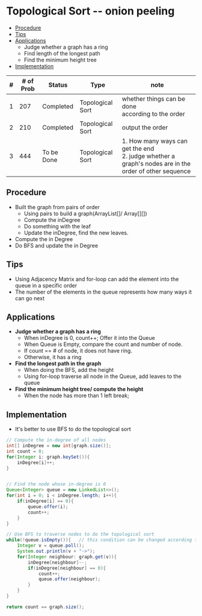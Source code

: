 # Topological Sort -- onion peeling
- [Procedure](#procedure)
- [Tips](#tips)
- [Applications](#applications)
  - Judge whether a graph has a ring
  - Find length of the longest path
  - Find the minimum height tree
- [Implementation](#implementation)

| #   | # of Prob | Status    | Type             | note |
| --- | --------- | --------- | ---------------- | ---- |
| 1   | 207       | Completed | Topological Sort | whether things can be done<br>according to the order     |
| 2   | 210       | Completed | Topological Sort | output the order     |
| 3   | 444       | To be Done | Topological Sort | 1. How many ways can get the end<br> 2. judge whether a graph's nodes are in the order of other sequence     |
## <h2 id = "procedure">Procedure</h2>
- Built the graph from pairs of order
  - Using pairs to build a graph(ArrayList[]/ Array[][])
  - Compute the inDegree
  - Do something with the leaf
  - Update the inDegree, find the new leaves.
- Compute the in Degree
- Do BFS and update the in Degree
## <h2 id = "tips">Tips</h2>
- Using Adjacency Matrix and for-loop can add the element into the queue in a specific order
- The number of the elements in the queue represents how many ways it can go next
## <h2 id = "applications">Applications</h2>
- **Judge whether a graph has a ring**
  - When inDegree is 0, count++; Offer it into the Queue
  - When Queue is Empty, compare the count and number of node.
  - If count == # of node, it does not have ring.
  - Otherwise, it has a ring
- **Find the longest path in the graph**
  - When doing the BFS, add the height
  - Using for-loop traverse all node in the Queue, add leaves to the queue
- **Find the minimum height tree/ compute the height**
  - When the node has more than 1 left break;
## <h2 id = "implementation">Implementation</h2>
- It's better to use BFS to do the topological sort
``` Java
// Compute the in-degree of all nodes
int[] inDegree = new int[graph.size()];
int count = 0;
for(Integer i: graph.keySet()){
    inDegree[i]++;
}


// Find the node whose in-degree is 0
Queue<Integer> queue = new LinkedList<>();
for(int i = 0; i < inDegree.length; i++){
    if(inDegree[i] == 0){
        queue.offer(i);
        count++;
    }
}

// Use BFS to traverse nodes to do the topological sort
while(!queue.isEmpty()){   // this condition can be changed according to the problem
    Integer v = queue.poll();
    System.out.println(v + "->");
    for(Integer neighbour: graph.get(v)){
        inDegree[neighbour]--;
        if(inDegree[neighbour] == 0){
            count++;
            queue.offer(neighbour);
        }
    }
}

return count == graph.size();
```
